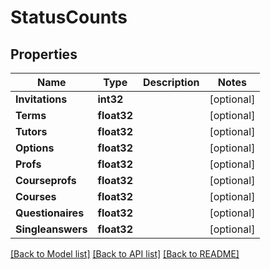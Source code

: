 # StatusCounts

## Properties

Name | Type | Description | Notes
------------ | ------------- | ------------- | -------------
**Invitations** | **int32** |  | [optional] 
**Terms** | **float32** |  | [optional] 
**Tutors** | **float32** |  | [optional] 
**Options** | **float32** |  | [optional] 
**Profs** | **float32** |  | [optional] 
**Courseprofs** | **float32** |  | [optional] 
**Courses** | **float32** |  | [optional] 
**Questionaires** | **float32** |  | [optional] 
**Singleanswers** | **float32** |  | [optional] 

[[Back to Model list]](../README.md#documentation-for-models) [[Back to API list]](../README.md#documentation-for-api-endpoints) [[Back to README]](../README.md)


